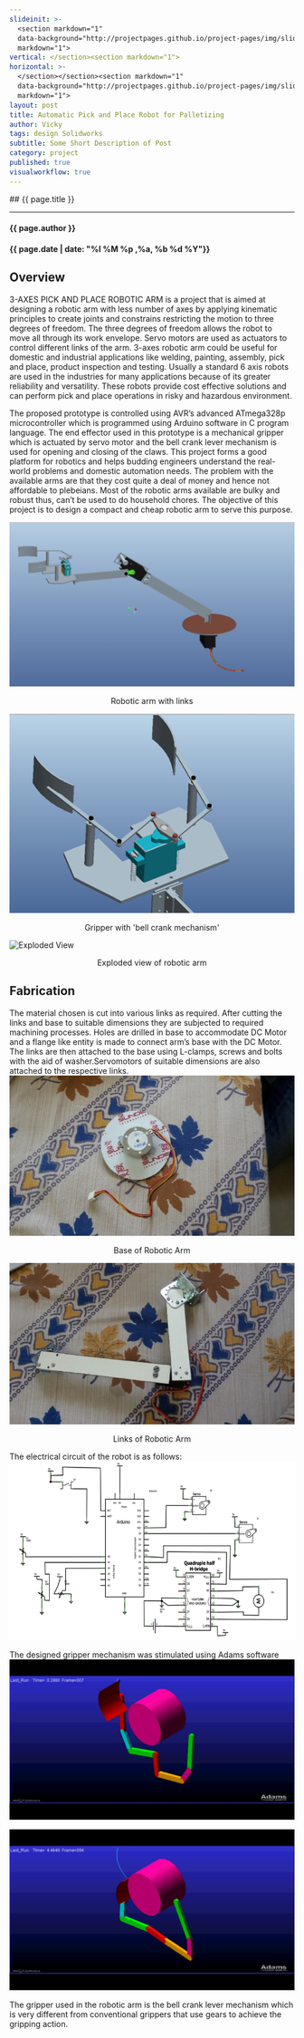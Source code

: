 ```yaml
---
slideinit: >-
  <section markdown="1"
  data-background="http://projectpages.github.io/project-pages/img/slidebackground.png"><section
  markdown="1">
vertical: </section><section markdown="1">
horizontal: >-
  </section></section><section markdown="1"
  data-background="http://projectpages.github.io/project-pages/img/slidebackground.png"><section
  markdown="1">
layout: post
title: Automatic Pick and Place Robot for Palletizing
author: Vicky
tags: design Solidworks
subtitle: Some Short Description of Post
category: project
published: true
visualworkflow: true
---
```

<!-- Start Writing Below in Markdown -->

<section markdown="1" data-background="http://projectpages.github.io/project-pages/img/slidebackground.png"><section markdown="1">
## {{ page.title }}

<hr>

#### {{ page.author }}

#### {{ page.date | date: "%I %M %p ,%a, %b %d %Y"}}


## Overview

3-AXES PICK AND PLACE ROBOTIC ARM is a project that is aimed at designing a robotic arm with less number of axes by applying kinematic principles to create joints and constrains restricting the motion to three degrees of freedom. The three degrees of freedom allows the robot to move all through its work envelope. Servo motors are used as actuators to control different links of the arm. 3-axes robotic arm could be useful for domestic and industrial applications like welding, painting, assembly, pick and place, product inspection and testing. Usually a standard 6 axis robots are used in the industries for many applications because of its greater reliability and versatility. These robots provide cost effective solutions and can perform pick and place operations in risky and hazardous environment.

The proposed prototype is controlled using AVR’s advanced ATmega328p microcontroller which is programmed using Arduino software in C program language. The end effector used in this prototype is a mechanical gripper which is actuated by servo motor and the bell crank lever mechanism is used for opening and closing of the claws. This project forms a good platform for robotics and helps budding engineers understand the real-world problems and domestic automation needs. The problem with the available arms are that they cost quite a deal of money and hence not affordable to plebeians. Most of the robotic arms available are bulky and robust thus, can’t be used to do household chores. The objective of this project is to design a compact and cheap robotic arm to serve this purpose.

![Robotic arm with link](/img/app/robotic-arm-link.png)
<p align="center">Robotic arm with links</p>

![Bell crank mechanism](/img/app/bell-crank-mechanism.png)
<p align="center">Gripper with 'bell crank mechanism'</p>

![Exploded View](/img/Pick-Place/Pic_3(1).jpg)
<p align="center">Exploded view of robotic arm</p>


## Fabrication

The material chosen is cut into various links as required. After cutting the links and base to suitable dimensions they are subjected to required machining processes. Holes are drilled in base to accommodate DC Motor and a flange like entity is made to connect arm’s base with the DC Motor. The links are then attached to the base using L-clamps, screws and bolts with the aid of washer.Servomotors of suitable dimensions are also attached to the respective links. 
![Fabrication_1](/img/Pick-Place/Pic_6.jpg)
<p align="center">Base of Robotic Arm</p>

![Fabrication_1](/img/Pick-Place/Pic_7.jpg)
<p align="center">Links of Robotic Arm</p>

The electrical circuit of the robot is as follows:
![Electrical Circuit](/img/app/electrical-circuit.png)


The designed gripper mechanism was stimulated using Adams software
![Fabrication_1](/img/Pick-Place/Pic_8.jpg)

![Fabrication_1](/img/Pick-Place/Pic_9.jpg)

The gripper used in the robotic arm is the bell crank lever mechanism which is very different from conventional grippers that use gears to achieve the gripping action.
